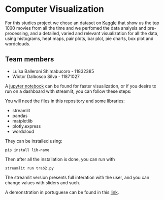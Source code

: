 # Computer Visualization

For this studies project we chose an dataset on [Kaggle](https://www.kaggle.com/datasets/harshitshankhdhar/imdb-dataset-of-top-1000-movies-and-tv-shows) that show us the top 1000 movies from all the time and we perfomed the data analysis and pre-processing, and a detailed, varied and relevant visualization for all the data, using histograms, heat maps, pair plots, bar plot, pie charts, box plot and wordclouds.  

## Team members

- Luísa Balleroni Shimabucoro - 11832385
- Wictor Dalbosco Silva - 11871027



A [jupyter notebook](https://github.com/WictorDalbosco/Computer-Visualization/blob/main/computer_visualization.ipynb) can be found for faster visualization, or if you desire to run on a dashboard with streamlit, you can follow these steps:

You will need the files in this repository and some libraries:

- streamlit
- pandas
- matplotlib
- plotly.express
- wordcloud

They can be installed using:

```
pip install lib-name
```

Then after all the installation is done, you can run with

```
streamlit run trab2.py
```

The streamlit version presents full interation with the user, and you can change values with sliders and such.

A demonstration in portuguese can be found in this [link](https://youtu.be/hzybluWtt3s).



